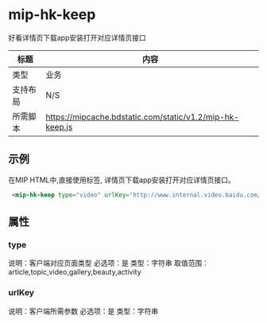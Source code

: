 ﻿# mip-hk-keep

好看详情页下载app安装打开对应详情页接口

|标题|内容|
|---|---|
|类型|业务|
|支持布局|N/S|
|所需脚本|https://mipcache.bdstatic.com/static/v1.2/mip-hk-keep.js|

## 示例

在MIP HTML中,直接使用标签, 详情页下载app安装打开对应详情页接口。

```html
 <mip-hk-keep type="video" urlKey="http://www.internal.video.baidu.com/23f7c713a6de54bf80d13a6e1f49c1a3.html"></mip-hk-keep>
```

## 属性

### type

说明：客户端对应页面类型
必选项：是
类型：字符串
取值范围：article,topic,video,gallery,beauty,activity

### urlKey

说明：客户端所需参数
必选项：是
类型：字符串
